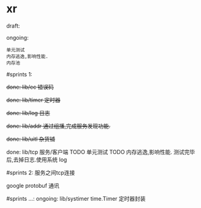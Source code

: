 # xr

draft:

ongoing:

    单元测试
    内存逃逸,影响性能.
    内存池

#sprints 1:

~~done:
lib/ec
错误码~~

~~done:
lib/timer
定时器~~

~~done:
lib/log
日志~~

~~done:
lib/addr
通过组播,完成服务发现功能.~~
    
~~done:
lib/uitl
杂货铺~~

done:
lib/tcp
服务/客户端
    TODO 单元测试
    TODO 内存逃逸,影响性能.
    测试完毕后,去掉日志.使用系统 log

#sprints 2:
服务之间tcp连接

google protobuf 通讯


#sprints ...:
ongoing:
lib/systimer
time.Timer 定时器封装